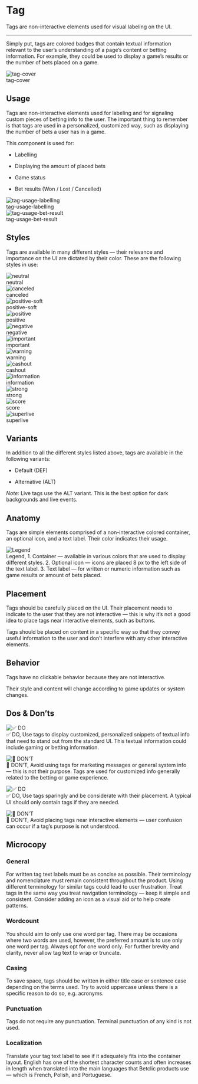 
# Tag

Tags are non-interactive elements used for visual labeling on the UI. 

---

Simply put, tags are colored badges that contain textual information relevant to the user’s understanding of a page’s content or betting information. For example, they could be used to display a game’s results or the number of bets placed on a game.

  
![tag-cover](https://studio-assets.supernova.io/design-systems/27883/f6dc400c-709f-4a7e-bce1-5c2f226eec85.png)  
tag-cover  


## Usage

Tags are non-interactive elements used for labeling and for signaling custom pieces of betting info to the user. The important thing to remember is that tags are used in a personalized, customized way, such as displaying the number of bets a user has in a game.

This component is used for:

- Labelling

- Displaying the amount of placed bets

- Game status

- Bet results (Won / Lost / Cancelled)

  
![tag-usage-labelling](https://studio-assets.supernova.io/design-systems/27883/dc058abd-3b9b-4c73-9f8e-9a5bf98bba4e.png)  
tag-usage-labelling  
![tag-usage-bet-result](https://studio-assets.supernova.io/design-systems/27883/59eb45ab-8c2e-4f0b-8c5e-82f15c7ac791.png)  
tag-usage-bet-result  


## Styles

Tags are available in many different styles — their relevance and importance on the UI are dictated by their color. These are the following styles in use:

  
![neutral](https://studio-assets.supernova.io/design-systems/27883/750afb7b-9b0c-490b-a68c-31ad06da1fd5.png)  
neutral  
![canceled](https://studio-assets.supernova.io/design-systems/27883/90e756c2-6941-4675-983c-01ecb5c414e5.png)  
canceled  
![positive-soft](https://studio-assets.supernova.io/design-systems/27883/058f26a2-6088-46c5-add8-e5333d450e7e.png)  
positive-soft  
![positive](https://studio-assets.supernova.io/design-systems/27883/ef5d3af8-d236-4db9-86ae-bb57088f0180.png)  
positive  
![negative](https://studio-assets.supernova.io/design-systems/27883/a4501030-caac-4eee-8d0b-11a9121cbd7d.png)  
negative  
![important](https://studio-assets.supernova.io/design-systems/27883/5c56f93a-4612-4ee9-94a7-059589f0c04f.png)  
important  
![warning](https://studio-assets.supernova.io/design-systems/27883/7024fd7f-099d-4f0b-b9e3-e4742637c415.png)  
warning  
![cashout](https://studio-assets.supernova.io/design-systems/27883/f1231404-e987-4428-8f89-1a9573e08e16.png)  
cashout  
![information](https://studio-assets.supernova.io/design-systems/27883/5cfc1cea-83a2-4eb5-9559-90fb4be15a2b.png)  
information  
![strong](https://studio-assets.supernova.io/design-systems/27883/c9b3fe19-a4bf-4e38-a712-57612f46dca1.png)  
strong  
![score](https://studio-assets.supernova.io/design-systems/27883/70970847-a39d-4b11-88ce-79bb2b5d2bcf.png)  
score  
![superlive](https://studio-assets.supernova.io/design-systems/27883/fc165952-1766-46fb-b107-bc48af1916c5.png)  
superlive  


## Variants

In addition to all the different styles listed above, tags are available in the following variants:

- Default (DEF)

- Alternative (ALT)

*Note:* Live tags use the ALT variant. This is the best option for dark backgrounds and live events.

## Anatomy

Tags are simple elements comprised of a non-interactive colored container, an optional icon, and a text label. Their color indicates their usage.

  
![Legend](https://studio-assets.supernova.io/design-systems/27883/89f47ca8-91e7-4f60-b509-78555062a863.png)  
Legend, 1. Container — available in various colors that are used to display different styles.
2. Optional icon — icons are placed 8 px to the left side of the text label.
3. Text label — for written or numeric information such as game results or amount of bets placed.  
  


## Placement

Tags should be carefully placed on the UI. Their placement needs to indicate to the user that they are not interactive — this is why it’s not a good idea to place tags near interactive elements, such as buttons.

Tags should be placed on content in a specific way so that they convey useful information to the user and don’t interfere with any other interactive elements.

## Behavior

Tags have no clickable behavior because they are not interactive.

Their style and content will change according to game updates or system changes.

## Dos & Don’ts

  
![✅ DO](https://studio-assets.supernova.io/design-systems/27883/1dbf4ad1-0dc9-4028-8131-21215a3ea766.png)  
✅ DO, Use tags to display customized, personalized snippets of textual info that need to stand out from the standard UI. This textual information could include gaming or betting information.  
  
![🚫 DON'T](https://studio-assets.supernova.io/design-systems/27883/10852583-78c5-4ae5-8ac4-bf11dfedef7a.png)  
🚫 DON'T, Avoid using tags for marketing messages or general system info — this is not their purpose. Tags are used for customized info generally related to the betting or game experience.  
  
![✅ DO](https://studio-assets.supernova.io/design-systems/27883/6ec099ea-b3ef-40a3-83e0-4f4d5dc851eb.png)  
✅ DO, Use tags sparingly and be considerate with their placement. A typical UI should only contain tags if they are needed.  
  
![🚫 DON'T](https://studio-assets.supernova.io/design-systems/27883/137664d1-d53b-4f06-b986-be76c1756431.png)  
🚫 DON'T, Avoid placing tags near interactive elements — user confusion can occur if a tag’s purpose is not understood.  
  


## Microcopy

### General

For written tag text labels must be as concise as possible. Their terminology and nomenclature must remain consistent throughout the product. Using different terminology for similar tags could lead to user frustration. Treat tags in the same way you treat navigation terminology — keep it simple and consistent. Consider adding an icon as a visual aid or to help create patterns.

### Wordcount

You should aim to only use one word per tag. There may be occasions where two words are used, however, the preferred amount is to use only one word per tag. Always opt for one word only. For further brevity and clarity, never allow tag text to wrap or truncate.

### Casing

To save space, tags should be written in either title case or sentence case depending on the terms used. Try to avoid uppercase unless there is a specific reason to do so, e.g. acronyms.

### Punctuation

Tags do not require any punctuation. Terminal punctuation of any kind is not used.

### Localization

Translate your tag text label to see if it adequately fits into the container layout. English has one of the shortest character counts and often increases in length when translated into the main languages that Betclic products use — which is French, Polish, and Portuguese.
